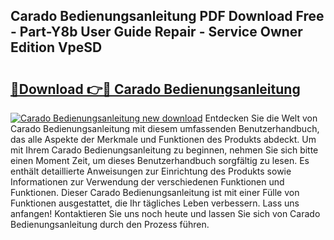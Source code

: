 ## Carado Bedienungsanleitung PDF Download Free - Part-Y8b User Guide Repair - Service Owner Edition VpeSD

# <h2><a href="http://df61xbl.blite.top/?on=Carado+Bedienungsanleitung">🔗Download 👉🔴 Carado Bedienungsanleitung</a></h2>

[![Carado Bedienungsanleitung new download](https://i.imgur.com/lujVjoI.png)](http://df61xbl.blite.top/?on=Carado+Bedienungsanleitung)
Entdecken Sie die Welt von Carado Bedienungsanleitung mit diesem umfassenden Benutzerhandbuch, das alle Aspekte der Merkmale und Funktionen des Produkts abdeckt. Um mit Ihrem Carado Bedienungsanleitung zu beginnen, nehmen Sie sich bitte einen Moment Zeit, um dieses Benutzerhandbuch sorgfältig zu lesen. Es enthält detaillierte Anweisungen zur Einrichtung des Produkts sowie Informationen zur Verwendung der verschiedenen Funktionen und Funktionen. Dieser Carado Bedienungsanleitung ist mit einer Fülle von Funktionen ausgestattet, die Ihr tägliches Leben verbessern. Lass uns anfangen! Kontaktieren Sie uns noch heute und lassen Sie sich von Carado Bedienungsanleitung durch den Prozess führen.

